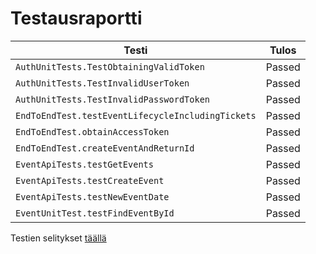 # Testausraportti

| Testi                                            | Tulos   |
|--------------------------------------------------|---------|
| `AuthUnitTests.TestObtainingValidToken`         | Passed  |
| `AuthUnitTests.TestInvalidUserToken`            | Passed  |
| `AuthUnitTests.TestInvalidPasswordToken`        | Passed  |
| `EndToEndTest.testEventLifecycleIncludingTickets` | Passed  |
| `EndToEndTest.obtainAccessToken`                | Passed  |
| `EndToEndTest.createEventAndReturnId`           | Passed  |
| `EventApiTests.testGetEvents`                   | Passed  |
| `EventApiTests.testCreateEvent`                 | Passed  |
| `EventApiTests.testNewEventDate`                | Passed  |
| `EventUnitTest.testFindEventById`               | Passed  

Testien selitykset [täällä](testien_selitykset.md)
